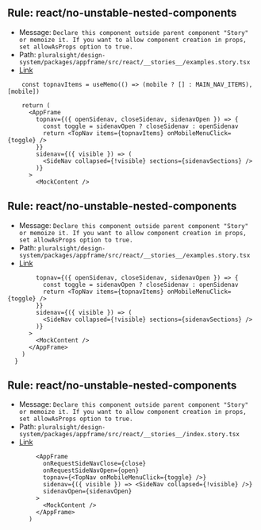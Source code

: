 ## Rule: react/no-unstable-nested-components
- Message: `Declare this component outside parent component "Story" or memoize it. If you want to allow component creation in props, set allowAsProps option to true.`
- Path: `pluralsight/design-system/packages/appframe/src/react/__stories__/examples.story.tsx`
- [Link](https://github.com/pluralsight/design-system/blob/HEAD/packages/appframe/src/react/__stories__/examples.story.tsx#L31-L34)
```tsx
    const topnavItems = useMemo(() => (mobile ? [] : MAIN_NAV_ITEMS), [mobile])

    return (
      <AppFrame
        topnav={({ openSidenav, closeSidenav, sidenavOpen }) => {
          const toggle = sidenavOpen ? closeSidenav : openSidenav
          return <TopNav items={topnavItems} onMobileMenuClick={toggle} />
        }}
        sidenav={({ visible }) => (
          <SideNav collapsed={!visible} sections={sidenavSections} />
        )}
      >
        <MockContent />
```

## Rule: react/no-unstable-nested-components
- Message: `Declare this component outside parent component "Story" or memoize it. If you want to allow component creation in props, set allowAsProps option to true.`
- Path: `pluralsight/design-system/packages/appframe/src/react/__stories__/examples.story.tsx`
- [Link](https://github.com/pluralsight/design-system/blob/HEAD/packages/appframe/src/react/__stories__/examples.story.tsx#L35-L37)
```tsx
        topnav={({ openSidenav, closeSidenav, sidenavOpen }) => {
          const toggle = sidenavOpen ? closeSidenav : openSidenav
          return <TopNav items={topnavItems} onMobileMenuClick={toggle} />
        }}
        sidenav={({ visible }) => (
          <SideNav collapsed={!visible} sections={sidenavSections} />
        )}
      >
        <MockContent />
      </AppFrame>
    )
  }
```

## Rule: react/no-unstable-nested-components
- Message: `Declare this component outside parent component "Story" or memoize it. If you want to allow component creation in props, set allowAsProps option to true.`
- Path: `pluralsight/design-system/packages/appframe/src/react/__stories__/index.story.tsx`
- [Link](https://github.com/pluralsight/design-system/blob/HEAD/packages/appframe/src/react/__stories__/index.story.tsx#L37-L37)
```tsx
        <AppFrame
          onRequestSideNavClose={close}
          onRequestSideNavOpen={open}
          topnav={<TopNav onMobileMenuClick={toggle} />}
          sidenav={({ visible }) => <SideNav collapsed={!visible} />}
          sidenavOpen={sidenavOpen}
        >
          <MockContent />
        </AppFrame>
      )
```
